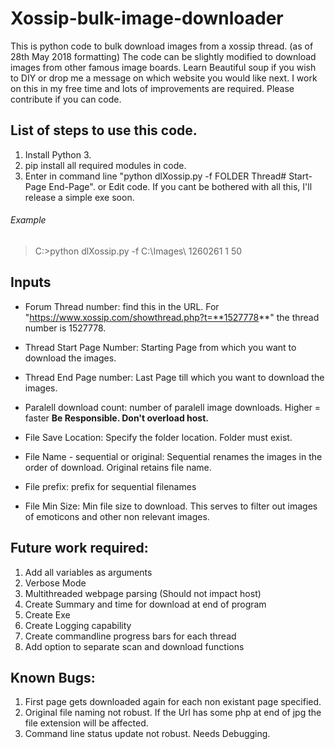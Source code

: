 # Xossip-bulk-image-downloader
This is python code to bulk download images from a xossip thread. (as of 28th May 2018 formatting)
The code can be slightly modified to download images from other famous image boards. Learn Beautiful soup if you wish to DIY or drop me a message on which website you would like next. I work on this in my free time and lots of improvements are required. Please contribute if you can code.
## List of steps to use this code.
1. Install Python 3.
2. pip install all required modules in code.
3. Enter in command line "python dlXossip.py -f FOLDER Thread# Start-Page End-Page". or Edit code.
If you cant be bothered with all this, I'll release a simple exe soon.
###### Example
> C:\>python dlXossip.py -f C:\Images\ 1260261 1 50
## Inputs

- Forum Thread number: find this in the URL. For "https://www.xossip.com/showthread.php?t=**1527778**" the thread number is 1527778.

- Thread Start Page Number: Starting Page from which you want to download the images.

- Thread End Page number: Last Page till which you want to download the images.

- Paralell download count: number of paralell image downloads. Higher = faster **Be Responsible. Don't overload host.**

- File Save Location: Specify the folder location. Folder must exist.

- File Name - sequential or original: Sequential renames the images in the order of download. Original retains file name.

- File prefix: prefix for sequential filenames

- File Min Size: Min file size to download. This serves to filter out images of emoticons and other non relevant images.

## Future work required:
1. Add all variables as arguments
2. Verbose Mode
3. Multithreaded webpage parsing (Should not impact host)
4. Create Summary and time for download at end of program
5. Create Exe
6. Create Logging capability
7. Create commandline progress bars for each thread
8. Add option to separate scan and download functions

## Known Bugs:
1. First page gets downloaded again for each non existant page specified.
2. Original file naming not robust. If the Url has some php at end of jpg the file extension will be affected.
3. Command line status update not robust. Needs Debugging.

